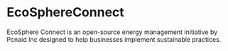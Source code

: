 # EcoSphereConnect
EcoSphere Connect is an open-source energy management initiative by Pcnaid Inc designed to help businesses implement sustainable practices.
